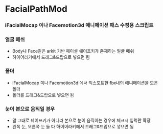 # FacialPathMod
### iFacialMocap 이나 Facemotion3d 애니메이션 패스 수정용 스크립트

### 얼굴 메쉬
 - Body나 Face같은 arkit 기반 페이셜 쉐이프키가 존재하는 얼굴 메쉬
 - 하이어라키에서 드래그&드랍으로 넣으면 됨
### 폴더
 - iFacialMocap 이나 Facemotion3d 에서 익스포트한 fbx내의 애니메이션을 모은 폴더
 - 폴더를 드래그&드랍으로 넣으면 됨

### 눈이 본으로 움직일 경우
 - 말 그대로 쉐이프키가 아니라 본으로 눈이 움직이는 경우에 체크시 입력란 확장
 - 왼쪽 눈, 오른쪽 눈 둘 다 하이어라키에서 드래그&드랍으로 넣으면 됨
